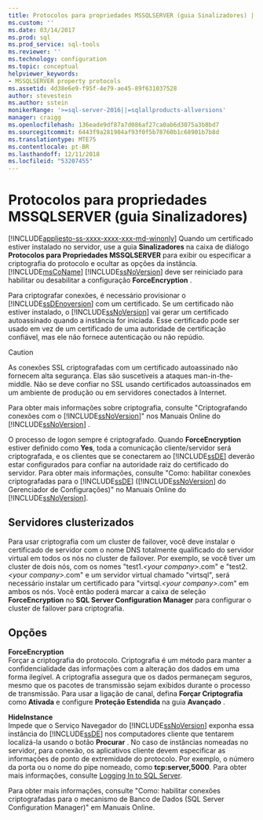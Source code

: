 ```yaml
---
title: Protocolos para propriedades MSSQLSERVER (guia Sinalizadores) | Microsoft Docs
ms.custom: ''
ms.date: 03/14/2017
ms.prod: sql
ms.prod_service: sql-tools
ms.reviewer: ''
ms.technology: configuration
ms.topic: conceptual
helpviewer_keywords:
- MSSQLSERVER property protocols
ms.assetid: 4d38e6e9-f95f-4e79-ae45-89f631037528
author: stevestein
ms.author: sstein
monikerRange: '>=sql-server-2016||=sqlallproducts-allversions'
manager: craigg
ms.openlocfilehash: 136eade9df87a7d086af27ca0ab6d3075a3b8bd7
ms.sourcegitcommit: 6443f9a281904af93f0f5b78760b1c68901b7b8d
ms.translationtype: MTE75
ms.contentlocale: pt-BR
ms.lasthandoff: 12/11/2018
ms.locfileid: "53207455"
---
```

# <a name="protocols-for-mssqlserver-properties-flags-tab"></a>Protocolos para propriedades MSSQLSERVER (guia Sinalizadores)
[!INCLUDE[appliesto-ss-xxxx-xxxx-xxx-md-winonly](../../includes/appliesto-ss-xxxx-xxxx-xxx-md-winonly.md)]
  Quando um certificado estiver instalado no servidor, use a guia **Sinalizadores** na caixa de diálogo **Protocolos para Propriedades MSSQLSERVER** para exibir ou especificar a criptografia do protocolo e ocultar as opções da instância. [!INCLUDE[msCoName](../../includes/msconame-md.md)] [!INCLUDE[ssNoVersion](../../includes/ssnoversion-md.md)] deve ser reiniciado para habilitar ou desabilitar a configuração **ForceEncryption** .  
  
 Para criptografar conexões, é necessário provisionar o [!INCLUDE[ssDEnoversion](../../includes/ssdenoversion-md.md)] com um certificado. Se um certificado não estiver instalado, o [!INCLUDE[ssNoVersion](../../includes/ssnoversion-md.md)] vai gerar um certificado autoassinado quando a instância for iniciada. Esse certificado pode ser usado em vez de um certificado de uma autoridade de certificação confiável, mas ele não fornece autenticação ou não repúdio.  
  
> [!CAUTION]  
>  As conexões SSL criptografadas com um certificado autoassinado não fornecem alta segurança. Elas são suscetíveis a ataques man-in-the-middle. Não se deve confiar no SSL usando certificados autoassinados em um ambiente de produção ou em servidores conectados à Internet.  
  
 Para obter mais informações sobre criptografia, consulte "Criptografando conexões com o [!INCLUDE[ssNoVersion](../../includes/ssnoversion-md.md)]" nos Manuais Online do [!INCLUDE[ssNoVersion](../../includes/ssnoversion-md.md)] .  
  
 O processo de logon sempre é criptografado. Quando **ForceEncryption** estiver definido como **Yes**, toda a comunicação cliente/servidor será criptografada, e os clientes que se conectarem ao [!INCLUDE[ssDE](../../includes/ssde-md.md)] deverão estar configurados para confiar na autoridade raiz do certificado do servidor. Para obter mais informações, consulte "Como: habilitar conexões criptografadas para o [!INCLUDE[ssDE](../../includes/ssde-md.md)] ([!INCLUDE[ssNoVersion](../../includes/ssnoversion-md.md)] do Gerenciador de Configurações)" no Manuais Online do [!INCLUDE[ssNoVersion](../../includes/ssnoversion-md.md)].  
  
## <a name="cluster-servers"></a>Servidores clusterizados  
 Para usar criptografia com um cluster de failover, você deve instalar o certificado de servidor com o nome DNS totalmente qualificado do servidor virtual em todos os nós no cluster de failover. Por exemplo, se você tiver um cluster de dois nós, com os nomes "test1.*\<your company>*.com" e "test2.*\<your company>*.com" e um servidor virtual chamado "virtsql", será necessário instalar um certificado para "virtsql.*\<your company>*.com" em ambos os nós. Você então poderá marcar a caixa de seleção **ForceEncryption** no **SQL Server Configuration Manager** para configurar o cluster de failover para criptografia.  
  
## <a name="options"></a>Opções  
 **ForceEncryption**  
 Forçar a criptografia do protocolo. Criptografia é um método para manter a confidencialidade das informações com a alteração dos dados em uma forma ilegível. A criptografia assegura que os dados permaneçam seguros, mesmo que os pacotes de transmissão sejam exibidos durante o processo de transmissão. Para usar a ligação de canal, defina **Forçar Criptografia** como **Ativada** e configure **Proteção Estendida** na guia **Avançado** .  
  
 **HideInstance**  
 Impede que o Serviço Navegador do [!INCLUDE[ssNoVersion](../../includes/ssnoversion-md.md)] exponha essa instância do [!INCLUDE[ssDE](../../includes/ssde-md.md)] nos computadores cliente que tentarem localizá-la usando o botão **Procurar** . No caso de instâncias nomeadas no servidor, para conexão, os aplicativos cliente devem especificar as informações de ponto de extremidade do protocolo. Por exemplo, o número da porta ou o nome do pipe nomeado, como **tcp:server,5000**. Para obter mais informações, consulte [Logging In to SQL Server](../../database-engine/configure-windows/logging-in-to-sql-server.md).  
  
 Para obter mais informações, consulte "Como: habilitar conexões criptografadas para o mecanismo de Banco de Dados (SQL Server Configuration Manager)" em Manuais Online.  
  
  
